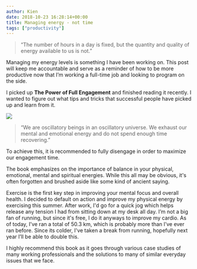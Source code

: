```yaml
---
author: Kien
date: 2018-10-23 16:28:14+00:00
title: Managing energy - not time
tags: ["productivity"]
---
```


<blockquote>“The number of hours in a day is fixed, but the quantity and quality of energy available to us is not.”</blockquote>

Managing my energy levels is something I have been working on. This post will keep me accountable and serve as a reminder of how to be more productive now that I’m working a full-time job and looking to program on the side.

I picked up **The Power of Full Engagement** and finished reading it recently. I wanted to figure out what tips and tricks that successful people have picked up and learn from it.

![](https://images-na.ssl-images-amazon.com/images/I/514v4bYhRcL._SX322_BO1,204,203,200_.jpg)

<blockquote>“We are oscillatory beings in an oscillatory universe. We exhaust our mental and emotional energy and do not spend enough time recovering.” </blockquote>

To achieve this, it is recommended to fully disengage in order to maximize our engagement time.

The book emphasizes on the importance of balance in your physical, emotional, mental and spiritual energies. While this all may be obvious, it's often forgotten and brushed aside like some kind of ancient saying.

Exercise is the first key step in improving your mental focus and overall health. I decided to default on action and improve my physical energy by exercising this summer. After work, I'd go for a quick jog which helps release any tension I had from sitting down at my desk all day. I’m not a big fan of running, but since it's free, I do it anyways to improve my cardio. As of today, I’ve ran a total of 50.3 km, which is probably more than I’ve ever ran before. Since its colder, I've taken a break from running, hopefully next year I’ll be able to double this.

I highly recommend this book as it goes through various case studies of many working professionals and the solutions to many of similar everyday issues that we face.
